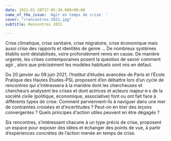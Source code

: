 ```yaml
---
date: 2021-01-28T17:05:30.000+00:00
name_of_the_issue: 'Agir en temps de crise  '
cover: "/rencontres-2021.jpg"
subtitle: Rencontres 2021

---
```

Crise climatique, crise sanitaire, crise migratoire, crise économique mais aussi crise des rapports et identités de genre … De nombreux systèmes établis sont déstabilisés, voire profondément remis en cause. De manière urgente, les crises contemporaines posent la question de savoir comment agir , alors que précisément les modèles habituels sont mis en défaut.

Du 20 janvier au 09 juin 2021, l’Institut d’études avancées de Paris et l’École Pratique des Hautes Études-PSL proposent d’en débattre lors d’un cycle de rencontres qui s’intéressera à la manière dont les chercheuses et chercheurs analysent les crises et dont actrices et acteurs majeur·e·s de la société civile (politique, économique, associative) font ou ont fait face à différents types de crise. Comment parviennent-ils à naviguer dans une mer de contraintes croisées et d’incertitudes ? Peut-on en tirer des leçons convergentes ? Quels principes d'action utiles peuvent en être dégagés ?

Six rencontres, s’intéressant chacune à un type précis de crise, proposent un espace pour exposer des idées et échanger des points de vue, à partir d’expériences concrètes de l’action menée en temps de crise.